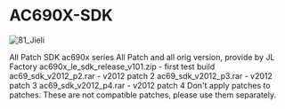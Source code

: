 # AC690X-SDK

![81_Jieli](https://user-images.githubusercontent.com/121731611/210158039-fd0b669c-6e92-4126-acab-1275066cfcb7.png)

All Patch SDK ac690x series
All Patch and all orig version, provide by JL Factory
ac690x_le_sdk_release_v101.zip - first test build
ac69_sdk_v2012_p2.rar - v2012 patch 2
ac69_sdk_v2012_p3.rar - v2012 patch 3
ac69_sdk_v2012_p4.rar - v2012 patch 4
Don't apply patches to patches.
These are not compatible patches, please use them separately.

